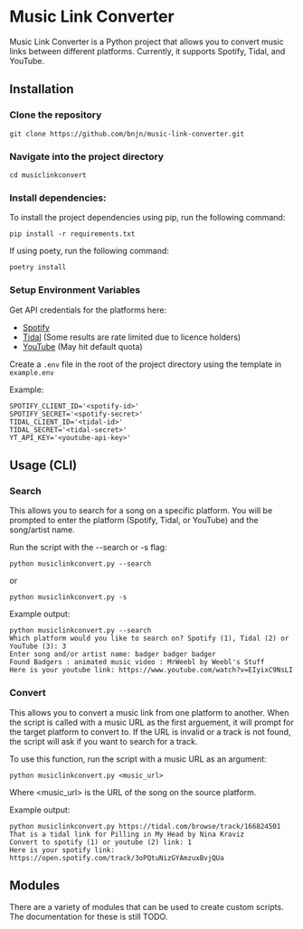 # Music Link Converter

Music Link Converter is a Python project that allows you to convert music links between different platforms. Currently, it supports Spotify, Tidal, and YouTube.

## Installation

### Clone the repository
```
git clone https://github.com/bnjn/music-link-converter.git
```

### Navigate into the project directory
```
cd musiclinkconvert
```

### Install dependencies:


To install the project dependencies using pip, run the following command:
```
pip install -r requirements.txt
```
If using poety, run the following command:
```
poetry install
```

### Setup Environment Variables
Get API credentials for the platforms here:
- [Spotify](https://developer.spotify.com/documentation/web-api/tutorials/getting-started)
- [Tidal](https://developer.tidal.com/documentation/api/api-quick-start) (Some results are rate limited due to licence holders)
- [YouTube](https://developers.google.com/youtube/registering_an_application) (May hit default quota)

Create a `.env` file in the root of the project directory using the template in `example.env`

Example:
```
SPOTIFY_CLIENT_ID='<spotify-id>'
SPOTIFY_SECRET='<spotify-secret>'
TIDAL_CLIENT_ID='<tidal-id>'
TIDAL_SECRET='<tidal-secret>'
YT_API_KEY='<youtube-api-key>'
```

## Usage (CLI)

### Search
This allows you to search for a song on a specific platform. You will be prompted to enter the platform (Spotify, Tidal, or YouTube) and the song/artist name.

Run the script with the --search or -s flag:
```
python musiclinkconvert.py --search
```
or
```
python musiclinkconvert.py -s
```
Example output:
```
python musiclinkconvert.py --search                                             
Which platform would you like to search on? Spotify (1), Tidal (2) or YouTube (3): 3
Enter song and/or artist name: badger badger badger
Found Badgers : animated music video : MrWeebl by Weebl's Stuff
Here is your youtube link: https://www.youtube.com/watch?v=EIyixC9NsLI
```

### Convert
This allows you to convert a music link from one platform to another. When the script is called with a music URL as the first arguement, it will prompt for the target platform to convert to. If the URL is invalid or a track is not found, the script will ask if you want to search for a track.

To use this function, run the script with a music URL as an argument:
```
python musiclinkconvert.py <music_url>
```
Where <music_url> is the URL of the song on the source platform.

Example output:
```
python musiclinkconvert.py https://tidal.com/browse/track/166824501
That is a tidal link for Pilling in My Head by Nina Kraviz
Convert to spotify (1) or youtube (2) link: 1
Here is your spotify link: https://open.spotify.com/track/3oPQtuNizGYAmzuxBvjQUa
```

## Modules
There are a variety of modules that can be used to create custom scripts. The documentation for these is still TODO.